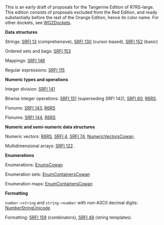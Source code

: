 This is an early draft of proposals for the Tangerine Edition of R7RS-large.
This edition consists of proposals excluded from the Red Edition, and ready substantially
before the rest of the Orange Edition, hence its color name.
For other dockets, see [WG2Dockets](WG2Dockets.md).

**Data structures**

Strings: [SRFI 13](http://srfi.schemers.org/srfi-13/srfi-13.html) (comprehensive),
[SRFI 130](http://srfi.schemers.org/srfi-130/srfi-130.html) (cursor-based),
[SRFI 152](http://srfi.schemers.org/srfi-152/srfi-152.html) (basic)

Ordered sets and bags:  [SRFI 153](http://srfi.schemers.org/srfi-153/srfi-153.html)

Mappings: [SRFI 146](http://srfi.schemers.org/srfi-146/srfi-146.html)

Regular expressions: [SRFI 115](http://srfi.schemers.org/srfi-115/srfi-115.html)

**Numeric types and operations**

Integer division: [SRFI 141](http://srfi.schemers.org/srfi-141/srfi-141.html)

Bitwise integer operations:  [SRFI 151](http://srfi.schemers.org/srfi-151/srfi-151.html) (superseding SRFI 142), 
[SRFI 60](http://srfi.schemers.org/srfi-60/srfi-60.html), 
[R6RS](http://www.r6rs.org/final/html/r6rs-lib/r6rs-lib-Z-H-12.html#node_sec_11.4).

Fixnums:  [SRFI 143](http://srfi.schemers.org/srfi-143/srfi-143.html),
[R6RS](http://www.r6rs.org/final/html/r6rs-lib/r6rs-lib-Z-H-12.html#node_sec_11.2)

Flonums:  [SRFI 144](http://srfi.schemers.org/srfi-144/srfi-1443.html),
[R6RS](http://www.r6rs.org/final/html/r6rs-lib/r6rs-lib-Z-H-12.html#node_sec_11.3)

**Numeric and semi-numeric data structures**

Numeric vectors:  [R6RS](http://www.r6rs.org/final/html/r6rs-lib/r6rs-lib-Z-H-3.html#node_chap_2,),
[SRFI 4](http://srfi.schemers.org/srfi-4/srfi-4.html),
[SRFI 74](http://srfi.schemers.org/srfi-74/srfi-74.html), 
[NumericVectorsCowan](NumericVectorsCowan.md).

Multidimensional arrays: [SRFI 122](http://srfi.schemers.org/srfi-122/srfi-122.html) .

**Enumerations**

Enumerations:  [EnumsCowan](EnumsCowan.md)

Enumeration sets:  [EnumContainersCowan](EnumContainersCowan.md)

Enumeration maps:  [EnumContainersCowan](EnumContainersCowan.md)

**Formatting**

`number->string` and `string->number` with non-ASCII decimal digits: [NumberStringUnicode](NumberStringUnicode.md)

Formatting: [SRFI 159](http://srfi.schemers.org/srfi-159/srfi-159.html) (combinators),
[SRFI 48](http://srfi.schemers.org/srfi-48/srfi-48.html) (string templates).
